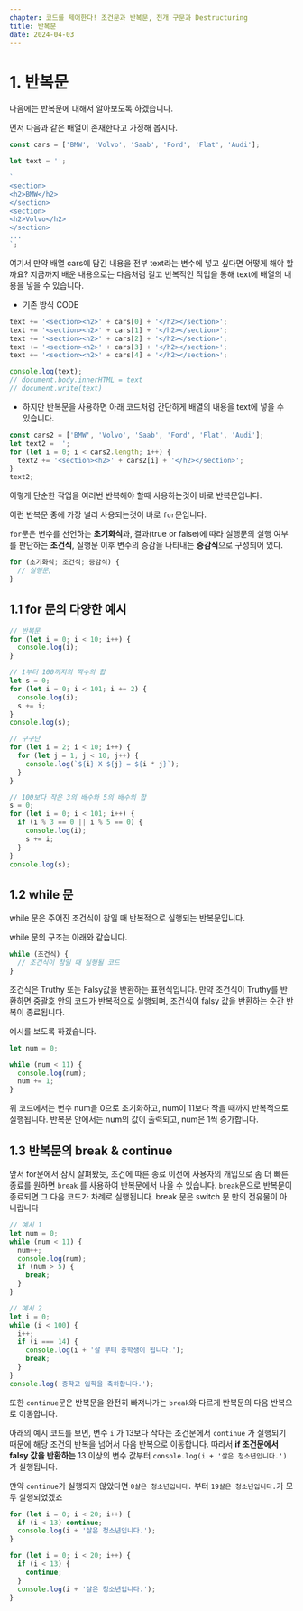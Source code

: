 ```yaml
---
chapter: 코드를 제어한다! 조건문과 반복문, 전개 구문과 Destructuring
title: 반복문
date: 2024-04-03
---
```


# 1. 반복문

다음에는 반복문에 대해서 알아보도록 하겠습니다.

먼저 다음과 같은 배열이 존재한다고 가정해 봅시다.

```jsx
const cars = ['BMW', 'Volvo', 'Saab', 'Ford', 'Flat', 'Audi'];

let text = '';

`
<section>
<h2>BMW</h2>
</section>
<section>
<h2>Volvo</h2>
</section>
...
`;
```

여기서 만약 배열 cars에 담긴 내용을 전부 text라는 변수에 넣고 싶다면 어떻게 해야 할까요? 지금까지 배운 내용으로는 다음처럼 길고 반복적인 작업을 통해 text에 배열의 내용을 넣을 수 있습니다.

- 기존 방식 CODE

```jsx
text += '<section><h2>' + cars[0] + '</h2></section>';
text += '<section><h2>' + cars[1] + '</h2></section>';
text += '<section><h2>' + cars[2] + '</h2></section>';
text += '<section><h2>' + cars[3] + '</h2></section>';
text += '<section><h2>' + cars[4] + '</h2></section>';

console.log(text);
// document.body.innerHTML = text
// document.write(text)
```

- 하지만 반복문을 사용하면 아래 코드처럼 간단하게 배열의 내용을 text에 넣을 수 있습니다.

```jsx
const cars2 = ['BMW', 'Volvo', 'Saab', 'Ford', 'Flat', 'Audi'];
let text2 = '';
for (let i = 0; i < cars2.length; i++) {
  text2 += '<section><h2>' + cars2[i] + '</h2></section>';
}
text2;
```

이렇게 단순한 작업을 여러번 반복해야 할때 사용하는것이 바로 반복문입니다.

이런 반복문 중에 가장 널리 사용되는것이 바로 `for`문입니다.

`for`문은 변수를 선언하는 **초기화식**과, 결과(true or false)에 따라 실행문의 실행 여부를 판단하는 **조건식**, 실행문 이후 변수의 증감을 나타내는 **증감식**으로 구성되어 있다.

```jsx
for (초기화식; 조건식; 증감식) {
  // 실행문;
}
```

## 1.1 **for 문의 다양한 예시**

```jsx
// 반복문
for (let i = 0; i < 10; i++) {
  console.log(i);
}

// 1부터 100까지의 짝수의 합
let s = 0;
for (let i = 0; i < 101; i += 2) {
  console.log(i);
  s += i;
}
console.log(s);

// 구구단
for (let i = 2; i < 10; i++) {
  for (let j = 1; j < 10; j++) {
    console.log(`${i} X ${j} = ${i * j}`);
  }
}

// 100보다 작은 3의 배수와 5의 배수의 합
s = 0;
for (let i = 0; i < 101; i++) {
  if (i % 3 == 0 || i % 5 == 0) {
    console.log(i);
    s += i;
  }
}
console.log(s);
```

## 1.2 while 문

while 문은 주어진 조건식이 참일 때 반복적으로 실행되는 반복문입니다.

while 문의 구조는 아래와 같습니다.

```jsx
while (조건식) {
  // 조건식이 참일 때 실행될 코드
}
```

조건식은 Truthy 또는 Falsy값을 반환하는 표현식입니다. 만약 조건식이 Truthy를 반환하면 중괄호 안의 코드가 반복적으로 실행되며, 조건식이 falsy 값을 반환하는 순간 반복이 종료됩니다.

예시를 보도록 하겠습니다.

```jsx
let num = 0;

while (num < 11) {
  console.log(num);
  num += 1;
}
```

위 코드에서는 변수 num을 0으로 초기화하고, num이 11보다 작을 때까지 반복적으로 실행됩니다. 반복문 안에서는 num의 값이 출력되고, num은 1씩 증가합니다.

## **1.3 반복문의 break & continue**

앞서 for문에서 잠시 살펴봤듯, 조건에 따른 종료 이전에 사용자의 개입으로 좀 더 빠른 종료를 원하면 `break` 를 사용하여 반복문에서 나올 수 있습니다. `break`문으로 반복문이 종료되면 그 다음 코드가 차례로 실행됩니다. break 문은 switch 문 만의 전유물이 아니랍니다

```jsx
// 예시 1
let num = 0;
while (num < 11) {
  num++;
  console.log(num);
  if (num > 5) {
    break;
  }
}

// 예시 2
let i = 0;
while (i < 100) {
  i++;
  if (i === 14) {
    console.log(i + '살 부터 중학생이 됩니다.');
    break;
  }
}
console.log('중학교 입학을 축하합니다.');
```

또한 `continue`문은 반복문을 완전히 빠져나가는 `break`와 다르게 반복문의 다음 반복으로 이동합니다.

아래의 예시 코드를 보면, 변수 `i` 가 13보다 작다는 조건문에서 `continue` 가 실행되기 때문에 해당 조건의 반복을 넘어서 다음 반복으로 이동합니다. 따라서 **if 조건문에서 falsy 값을 반환하는** 13 이상의 변수 값부터 `console.log(i + '살은 청소년입니다.')` 가 실행됩니다.

만약 `continue`가 실행되지 않았다면 `0살은 청소년입니다.` 부터 `19살은 청소년입니다.`가 모두 실행되었겠죠

```jsx
for (let i = 0; i < 20; i++) {
  if (i < 13) continue;
  console.log(i + '살은 청소년입니다.');
}

for (let i = 0; i < 20; i++) {
  if (i < 13) {
    continue;
  }
  console.log(i + '살은 청소년입니다.');
}
```
